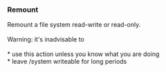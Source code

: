 ### Remount

Remount a file system read-write or read-only.\
\
Warning: it\'s inadvisable to\
\
\* use this action unless you know what you are doing\
\* leave /system writeable for long periods
